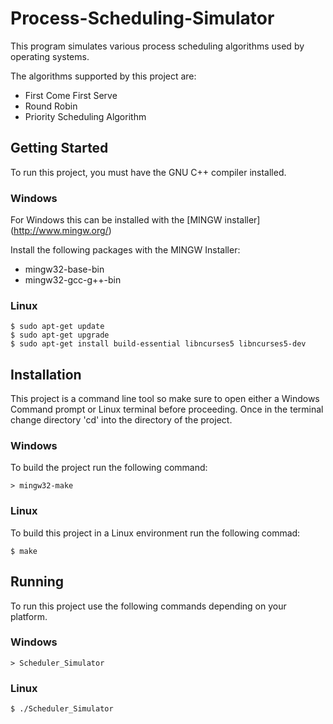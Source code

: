 # Process-Scheduling-Simulator
This program simulates various process scheduling algorithms used by operating systems.

The algorithms supported by this project are:
* First Come First Serve
* Round Robin
* Priority Scheduling Algorithm

## Getting Started

To run this project, you must have the GNU C++ compiler installed. 

### Windows
For Windows this can be installed with the [MINGW installer] (http://www.mingw.org/)

Install the following packages with the MINGW Installer:
* mingw32-base-bin
* mingw32-gcc-g++-bin

### Linux
```
$ sudo apt-get update
$ sudo apt-get upgrade
$ sudo apt-get install build-essential libncurses5 libncurses5-dev
```
## Installation
This project is a command line tool so make sure to open either a Windows Command prompt or Linux terminal before proceeding. Once in the terminal change directory 'cd' into the directory of the project.

### Windows
To build the project run the following command:
```
> mingw32-make
```

### Linux
To build this project in a Linux environment run the following commad:
```
$ make 
```

## Running
To run this project use the following commands depending on your platform.

### Windows
```
> Scheduler_Simulator
```

### Linux
```
$ ./Scheduler_Simulator
```




